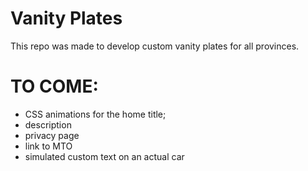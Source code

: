 # Vanity Plates 

This repo was made to develop custom vanity plates for all provinces.

# TO COME:

- CSS animations for the home title;
- description 
- privacy page 
- link to MTO 
- simulated custom text on an actual car